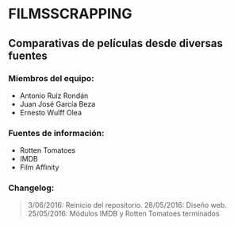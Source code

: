 # FILMSSCRAPPING
## Comparativas de películas desde diversas fuentes

### Miembros del equipo:
* Antonio Ruíz Rondán
* Juan José García Beza
* Ernesto Wulff Olea

### Fuentes de información:
* Rotten Tomatoes
* IMDB
* Film Affinity

### Changelog:
> 3/06/2016: Reinicio del repositorio.
> 28/05/2016: Diseño web.
> 25/05/2016: Módulos IMDB y Rotten Tomatoes terminados

